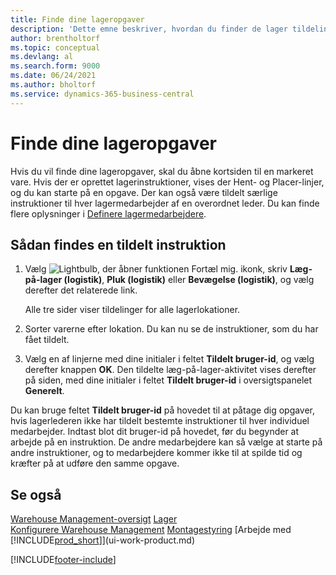 ```yaml
---
title: Finde dine lageropgaver
description: 'Dette emne beskriver, hvordan du finder de lager tildelinger, du har fået tildelt på varekortet, når du har oprettet instruktionerne.'
author: brentholtorf
ms.topic: conceptual
ms.devlang: al
ms.search.form: 9000
ms.date: 06/24/2021
ms.author: bholtorf
ms.service: dynamics-365-business-central
---
```

# Finde dine lageropgaver

Hvis du vil finde dine lageropgaver, skal du åbne kortsiden til en markeret vare. Hvis der er oprettet lagerinstruktioner, vises der Hent- og Placer-linjer, og du kan starte på en opgave. Der kan også være tildelt særlige instruktioner til hver lagermedarbejder af en overordnet leder. Du kan finde flere oplysninger i [Definere lagermedarbejdere](warehouse-how-to-set-up-warehouse-employees.md).

## Sådan findes en tildelt instruktion

1. Vælg ![Lightbulb, der åbner funktionen Fortæl mig.](media/ui-search/search_small.png "Fortæl mig, hvad du vil foretage dig") ikonk, skriv **Læg-på-lager (logistik)**, **Pluk (logistik)** eller **Bevægelse (logistik)**, og vælg derefter det relaterede link.

    Alle tre sider viser tildelinger for alle lagerlokationer.  

2. Sorter varerne efter lokation. Du kan nu se de instruktioner, som du har fået tildelt.  
3. Vælg en af linjerne med dine initialer i feltet **Tildelt bruger-id**, og vælg derefter knappen **OK**. Den tildelte læg-på-lager-aktivitet vises derefter på siden, med dine initialer i feltet **Tildelt bruger-id** i oversigtspanelet **Generelt**.  

Du kan bruge feltet **Tildelt bruger-id** på hovedet til at påtage dig opgaver, hvis lagerlederen ikke har tildelt bestemte instruktioner til hver individuel medarbejder. Indtast blot dit bruger-id på hovedet, før du begynder at arbejde på en instruktion. De andre medarbejdere kan så vælge at starte på andre instruktioner, og to medarbejdere kommer ikke til at spilde tid og kræfter på at udføre den samme opgave.  

## Se også

[Warehouse Management-oversigt](design-details-warehouse-management.md)
[Lager](inventory-manage-inventory.md)  
[Konfigurere Warehouse Management](warehouse-setup-warehouse.md) 
[Montagestyring](assembly-assemble-items.md)
[Arbejde med [!INCLUDE[prod_short](includes/prod_short.md)]](ui-work-product.md) 


[!INCLUDE[footer-include](includes/footer-banner.md)]